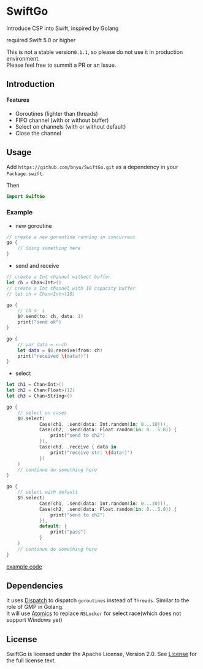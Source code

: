 # SwiftGo

Introduce CSP into Swift, inspired by Golang

required Swift 5.0 or higher

This is not a stable version<code>0.1.1</code>, so please do not use it in production environment.  
Please feel free to summit a PR or an Issue.

## Introduction
#### Features
- Goroutines (lighter than threads)
- FIFO channel (with or without buffer)
- Select on channels (with or without default)
- Close the channel

## Usage

Add `https://github.com/bnyu/SwiftGo.git` as a dependency in your `Package.swift`.

Then
```swift
import SwiftGo
```

### Example

- new goroutine
```swift
// create a new goroutine running in concurrent
go {
    // doing something here
}
```

- send and receive
```swift
// create a Int channel without buffer
let ch = Chan<Int>()
// create a Int channel with 10 capacity buffer
// let ch = Chan<Int>(10)

go {
    // ch <- 1
    $0.send(to: ch, data: 1)
    print("send ok")
}

go {
    // var data = <-ch
    let data = $0.receive(from: ch)
    print("received \(data!)")
}
```

- select
```swift
let ch1 = Chan<Int>()
let ch2 = Chan<Float>(12)
let ch3 = Chan<String>()

go {
    // select on cases
    $0.select(
            Case(ch1, .send(data: Int.random(in: 0...10))),
            Case(ch2, .send(data: Float.random(in: 0...5.0)) {
                print("send to ch2")
            }),
            Case(ch3, .receive { data in
                print("receive str: \(data!)")
            })
    )
    // continue do something here
}

go {
    // select with default
    $0.select(
            Case(ch1, .send(data: Int.random(in: 0...10))),
            Case(ch2, .send(data: Float.random(in: 0...5.0)) {
                print("send to ch2")
            }),
            default: {
                print("pass")
            }
    )
    // continue do something here
}
```
[example code](Sources/example/main.swift)

## Dependencies
It uses [Dispatch](https://github.com/apple/swift-corelibs-libdispatch) to dispatch `goroutines` instead of `Threads`.
Similar to the role of GMP in Golang.  
It will use [Atomics](https://github.com/apple/swift-atomics) to replace `NSLocker` for select race(which does not support Windows yet)

## License
SwiftGo is licensed under the Apache License, Version 2.0. See [License](LICENSE) for the full license text.
